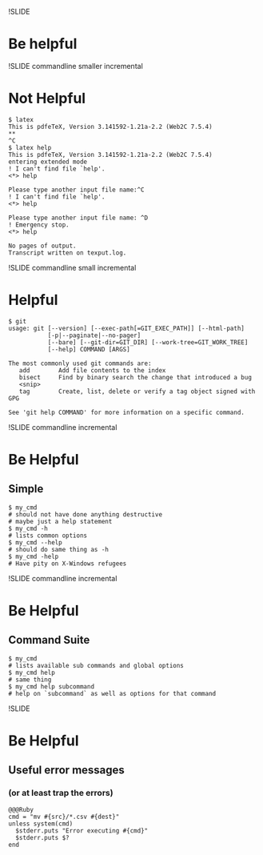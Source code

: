 !SLIDE
# Be helpful


!SLIDE commandline smaller incremental
# Not Helpful

    $ latex
    This is pdfeTeX, Version 3.141592-1.21a-2.2 (Web2C 7.5.4)
    **
    ^C
    $ latex help
    This is pdfeTeX, Version 3.141592-1.21a-2.2 (Web2C 7.5.4)
    entering extended mode
    ! I can't find file `help'.
    <*> help
            
    Please type another input file name:^C
    ! I can't find file `help'.
    <*> help
            
    Please type another input file name: ^D
    ! Emergency stop.
    <*> help
            
    No pages of output.
    Transcript written on texput.log.

!SLIDE commandline small incremental
# Helpful

    $ git
    usage: git [--version] [--exec-path[=GIT_EXEC_PATH]] [--html-path]
               [-p|--paginate|--no-pager]
               [--bare] [--git-dir=GIT_DIR] [--work-tree=GIT_WORK_TREE]
               [--help] COMMAND [ARGS]

    The most commonly used git commands are:
       add        Add file contents to the index
       bisect     Find by binary search the change that introduced a bug
       <snip>
       tag        Create, list, delete or verify a tag object signed with GPG

    See 'git help COMMAND' for more information on a specific command.
    
!SLIDE commandline incremental
# Be Helpful #
## Simple ##

    $ my_cmd
    # should not have done anything destructive
    # maybe just a help statement
    $ my_cmd -h
    # lists common options
    $ my_cmd --help
    # should do same thing as -h
    $ my_cmd -help
    # Have pity on X-Windows refugees

!SLIDE commandline incremental
# Be Helpful #
## Command Suite ##

    $ my_cmd
    # lists available sub commands and global options
    $ my_cmd help
    # same thing
    $ my_cmd help subcommand
    # help on `subcommand` as well as options for that command

!SLIDE 
# Be Helpful #
## Useful error messages ##
### (or at least trap the errors) ###

    @@@Ruby
    cmd = "mv #{src}/*.csv #{dest}"
    unless system(cmd)
      $stderr.puts "Error executing #{cmd}"
      $stderr.puts $?
    end


